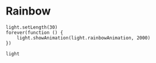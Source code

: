 # Rainbow


```blocks
light.setLength(30)
forever(function () {
    light.showAnimation(light.rainbowAnimation, 2000)
})
```

```package
light
```
